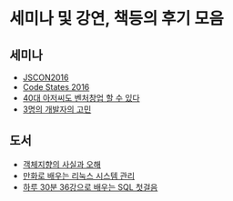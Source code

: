 세미나 및 강연, 책등의 후기 모음
================================

세미나
------

-	[JSCON2016](./jscon2016/README.md)
-	[Code States 2016](./CodeStates2016/README.md)
-	[40대 아저씨도 벤처창업 할 수 있다](./40대아저씨도_벤처창업_할수있다_토크콘서트/README.md)
-	[3명의 개발자의 고민](./3명의_개발자의_고민/README.md)

도서
----

-	[객체지향의 사실과 오해](./객체지향의_사실과_오해/README.md)
-	[만화로 배우는 리눅스 시스템 관리](./만화로_배우는_리눅스_시스템_관리/README.md)
-	[하루 30분 36강으로 배우는 SQL 첫걸음](./SQL첫걸음/README.md)
